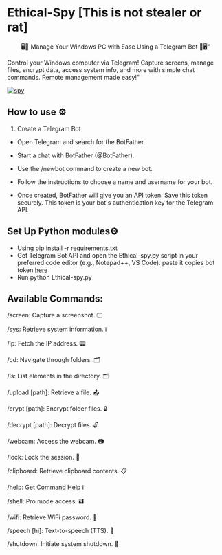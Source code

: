 # Ethical-Spy [This is not stealer or rat]

<p align="center">
🖥️🤖 Manage Your Windows PC with Ease Using a Telegram Bot 🤖🖥️"
  
Control your Windows computer via Telegram! Capture screens, manage files, encrypt data, access system info, and more with simple chat commands. Remote management made easy!"


<a href="https://ibb.co/Ctnfb5r"><img src="https://i.ibb.co/thb9qMd/spy.jpg" alt="spy" border="0"></a>


## How to use ⚙️

1. Create a Telegram Bot

- Open Telegram and search for the BotFather.

- Start a chat with BotFather (@BotFather).

- Use the /newbot command to create a new bot.

- Follow the instructions to choose a name and username for your bot.

- Once created, BotFather will give you an API token. Save this token securely. This token is your bot's authentication key for the Telegram API.

## Set Up Python modules⚙️

- Using pip install -r requirements.txt
- Get Telegram Bot API and open the Ethical-spy.py script in your preferred code editor (e.g., Notepad++, VS Code). paste it copies bot token [here](https://github.com/engima-ali/Ethical-spy/blob/646e1761b62e7a1603d78acb5647783eede42b43/Ethical-spy.py#L31)
- Run python Ethical-spy.py 

## Available Commands:

/screen: Capture a screenshot. 🖵

/sys: Retrieve system information. ℹ️

/ip: Fetch the IP address. 📟

/cd: Navigate through folders. 🗂️

/ls: List elements in the directory. 🗂️

/upload [path]: Retrieve a file. 📤

/crypt [path]: Encrypt folder files. 🔒

/decrypt [path]: Decrypt files. 🔓

/webcam: Access the webcam. 📷

/lock: Lock the session. 🔑

/clipboard: Retrieve clipboard contents. 📋

/help: Get Command Help ℹ️

/shell: Pro mode access. 🖬

/wifi: Retrieve WiFi password. 📶

/speech [hi]: Text-to-speech (TTS). 💬

/shutdown: Initiate system shutdown. 🙅


